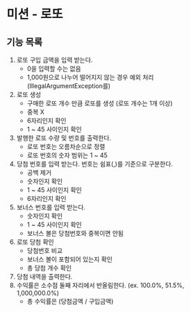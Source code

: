 # 미션 - 로또

## 기능 목록
1. 로또 구입 금액을 입력 받는다.
   - 0을 입력할 수는 없음 
   - 1,000원으로 나누어 떨어지지 않는 경우 예외 처리 (IllegalArgumentException를)
2. 로또 생성
    - 구매한 로또 개수 만큼 로또를 생성 (로또 개수는 1개 이상)
    - 중복 X
    - 6자리인지 확인
    - 1 ~ 45 사이인지 확인
3. 발행한 로또 수량 및 번호를 출력한다.
    - 로또 번호는 오름차순으로 정렬
    - 로또 번호의 숫자 범위는 1 ~ 45
4. 당첨 번호를 입력 받는다. 번호는 쉼표(,)를 기준으로 구분한다.
   - 공백 제거
   - 숫자인지 확인
   - 1 ~ 45 사이인지 확인
   - 6자리인지 확인
5. 보너스 번호를 입력 받는다.
   - 숫자인지 확인
   - 1 ~ 45 사이인지 확인
   - 보너스 볼은 당첨번호와 중복이면 안됨
6. 로또 당첨 확인
   - 당첨번호 비교
   - 보너스 볼이 포함되어 있는지 확인
   - 총 당첨 개수 확인
7. 당첨 내역을 출력한다.
8. 수익률은 소수점 둘째 자리에서 반올림한다. (ex. 100.0%, 51.5%, 1,000,000.0%)
   - 총 수익률은 (당첨금액 / 구입금액)